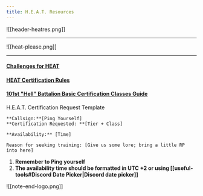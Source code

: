 ```yaml
---
title: H.E.A.T. Resources
---
```

![[header-heatres.png]]
***

![[heat-please.png]]
***
#### [Challenges for HEAT](https://docs.google.com/document/d/1FIyTpIZ49e4ZGgD6UBXn7HkznYmeLeSsAzK2EywGeow/edit#heading=h.aae8xtng0nb2)

#### [HEAT Certification Rules](https://docs.google.com/document/d/1_QIrqXWPbaftLJhrRuXSrLEWRSUbcX41Nd8e1ZI4-Yk/edit?usp=sharing)

#### [101st "Hell" Battalion Basic Certification Classes Guide](https://docs.google.com/presentation/d/1dZMNV413d6bxONV-ZCc657jZ-VLcR5Bn9w8lqzGHK9I/edit#slide=id.g2f240a3e088_0_0)

<div class="dividernc">H.E.A.T. Certification Request Template</div>

```
**Callsign:**[Ping Yourself]
**Certification Requested: **[Tier + Class]

**Availability:** [Time]

Reason for seeking training: [Give us some lore; bring a little RP into here]
```

1. **Remember to Ping yourself**
2. **The availability time should be formatted in UTC +2 or using [[useful-tools#Discord Date Picker|Discord date picker]]**



![[note-end-logo.png]]